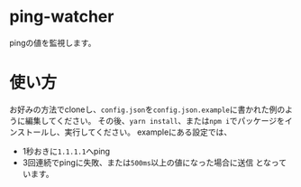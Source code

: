 # ping-watcher
pingの値を監視します。

# 使い方
お好みの方法でcloneし、`config.json`を`config.json.example`に書かれた例のように編集してください。
その後、`yarn install`、または`npm i`でパッケージをインストールし、実行してください。
exampleにある設定では、
* 1秒おきに`1.1.1.1`へping
* 3回連続でpingに失敗、または`500ms`以上の値になった場合に送信
となっています。